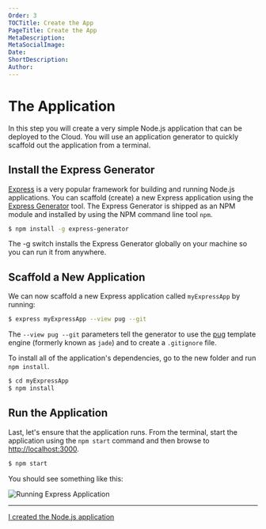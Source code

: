 ```yaml
---
Order: 3
TOCTitle: Create the App
PageTitle: Create the App
MetaDescription: 
MetaSocialImage: 
Date: 
ShortDescription: 
Author: 
---
```


# The Application

In this step you will create a very simple Node.js application that can be deployed to the Cloud. You will use an application generator to quickly scaffold out the application from a terminal.

## Install the Express Generator

[Express](https://www.expressjs.com) is a very popular framework for building and running Node.js applications. You can scaffold (create) a new Express application using the [Express Generator](https://expressjs.com/en/starter/generator.html) tool. The Express Generator is shipped as an NPM module and installed by using the NPM command line tool `npm`.

``` bash
$ npm install -g express-generator
```

The -g switch installs the Express Generator globally on your machine so you can run it from anywhere.

## Scaffold a New Application

We can now scaffold a new Express application called `myExpressApp` by running:

``` bash
$ express myExpressApp --view pug --git
```

The `--view pug --git` parameters tell the generator to use the [pug](https://pugjs.org/api/getting-started.html) template engine (formerly known as `jade`) and to create a `.gitignore` file.

To install all of the application's dependencies, go to the new folder and run `npm install`.

``` bash
$ cd myExpressApp
$ npm install
```

## Run the Application

Last, let's ensure that the application runs. From the terminal, start the application using the `npm start` command and then browse to [http://localhost:3000](http://localhost:3000).

``` bash
$ npm start
```

You should see something like this:

![Running Express Application](tutorials_nodejs-deployment_images_express.png)

---- 


<a class="tutorial-btn" href="/tutorials/nodejs-deployment/create-website">I created the Node.js application</a>
